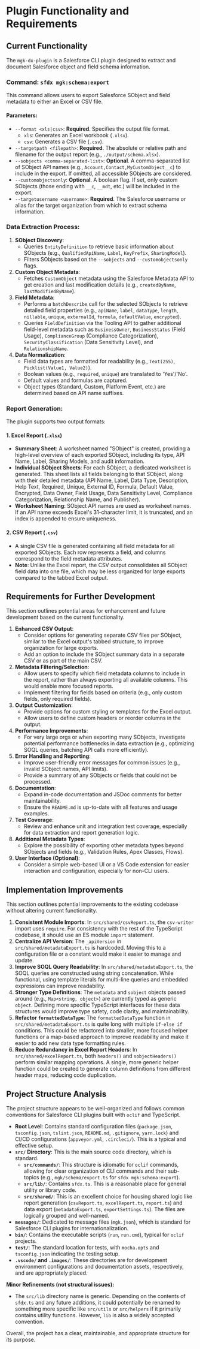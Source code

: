 # Plugin Functionality and Requirements

## Current Functionality

The `mgk-dx-plugin` is a Salesforce CLI plugin designed to extract and document Salesforce object and field schema information.

### Command: `sfdx mgk:schema:export`

This command allows users to export Salesforce SObject and field metadata to either an Excel or CSV file.

#### Parameters:

*   `--format <xls|csv>`: **Required**. Specifies the output file format.
    *   `xls`: Generates an Excel workbook (`.xlsx`).
    *   `csv`: Generates a CSV file (`.csv`).
*   `--targetpath <filepath>`: **Required**. The absolute or relative path and filename for the output report (e.g., `./output/schema.xlsx`).
*   `--sobjects <comma-separated-list>`: **Optional**. A comma-separated list of SObject API names (e.g., `Account,Contact,MyCustomObject__c`) to include in the export. If omitted, all accessible SObjects are considered.
*   `--customobjectsonly`: **Optional**. A boolean flag. If set, only custom SObjects (those ending with `__c`, `__mdt`, etc.) will be included in the export.
*   `--targetusername <username>`: **Required**. The Salesforce username or alias for the target organization from which to extract schema information.

### Data Extraction Process:

1.  **SObject Discovery**:
    *   Queries `EntityDefinition` to retrieve basic information about SObjects (e.g., `QualifiedApiName`, `Label`, `KeyPrefix`, `SharingModel`).
    *   Filters SObjects based on the `--sobjects` and `--customobjectsonly` flags.
2.  **Custom Object Metadata**:
    *   Fetches `CustomObject` metadata using the Salesforce Metadata API to get creation and last modification details (e.g., `createdByName`, `lastModifiedByName`).
3.  **Field Metadata**:
    *   Performs a `batchDescribe` call for the selected SObjects to retrieve detailed field properties (e.g., `apiName`, `label`, `dataType`, `length`, `nillable`, `unique`, `externalId`, `formula`, `defaultValue`, `encrypted`).
    *   Queries `FieldDefinition` via the Tooling API to gather additional field-level metadata such as `BusinessOwner`, `BusinessStatus` (Field Usage), `ComplianceGroup` (Compliance Categorization), `SecurityClassification` (Data Sensitivity Level), and `RelationshipName`.
4.  **Data Normalization**:
    *   Field data types are formatted for readability (e.g., `Text(255)`, `Picklist(Value1, Value2)`).
    *   Boolean values (e.g., `required`, `unique`) are translated to 'Yes'/'No'.
    *   Default values and formulas are captured.
    *   Object types (Standard, Custom, Platform Event, etc.) are determined based on API name suffixes.

### Report Generation:

The plugin supports two output formats:

#### 1. Excel Report (`.xlsx`)

*   **Summary Sheet**: A worksheet named "SObject" is created, providing a high-level overview of each exported SObject, including its type, API Name, Label, Sharing Models, and audit information.
*   **Individual SObject Sheets**: For each SObject, a dedicated worksheet is generated. This sheet lists all fields belonging to that SObject, along with their detailed metadata (API Name, Label, Data Type, Description, Help Text, Required, Unique, External ID, Formula, Default Value, Encrypted, Data Owner, Field Usage, Data Sensitivity Level, Compliance Categorization, Relationship Name, and Publisher).
*   **Worksheet Naming**: SObject API names are used as worksheet names. If an API name exceeds Excel's 31-character limit, it is truncated, and an index is appended to ensure uniqueness.

#### 2. CSV Report (`.csv`)

*   A single CSV file is generated containing all field metadata for all exported SObjects. Each row represents a field, and columns correspond to the field metadata attributes.
*   **Note**: Unlike the Excel report, the CSV output consolidates all SObject field data into one file, which may be less organized for large exports compared to the tabbed Excel output.

## Requirements for Further Development

This section outlines potential areas for enhancement and future development based on the current functionality.

1.  **Enhanced CSV Output**:
    *   Consider options for generating separate CSV files per SObject, similar to the Excel output's tabbed structure, to improve organization for large exports.
    *   Add an option to include the SObject summary data in a separate CSV or as part of the main CSV.
2.  **Metadata Filtering/Selection**:
    *   Allow users to specify which field metadata columns to include in the report, rather than always exporting all available columns. This would enable more focused reports.
    *   Implement filtering for fields based on criteria (e.g., only custom fields, only required fields).
3.  **Output Customization**:
    *   Provide options for custom styling or templates for the Excel output.
    *   Allow users to define custom headers or reorder columns in the output.
4.  **Performance Improvements**:
    *   For very large orgs or when exporting many SObjects, investigate potential performance bottlenecks in data extraction (e.g., optimizing SOQL queries, batching API calls more efficiently).
5.  **Error Handling and Reporting**:
    *   Improve user-friendly error messages for common issues (e.g., invalid SObject names, API limits).
    *   Provide a summary of any SObjects or fields that could not be processed.
6.  **Documentation**:
    *   Expand in-code documentation and JSDoc comments for better maintainability.
    *   Ensure the `README.md` is up-to-date with all features and usage examples.
7.  **Test Coverage**:
    *   Review and enhance unit and integration test coverage, especially for data extraction and report generation logic.
8.  **Additional Metadata Types**:
    *   Explore the possibility of exporting other metadata types beyond SObjects and fields (e.g., Validation Rules, Apex Classes, Flows).
9.  **User Interface (Optional)**:
    *   Consider a simple web-based UI or a VS Code extension for easier interaction and configuration, especially for non-CLI users.

## Implementation Improvements

This section outlines potential improvements to the existing codebase without altering current functionality.

1.  **Consistent Module Imports**: In `src/shared/csvReport.ts`, the `csv-writer` import uses `require`. For consistency with the rest of the TypeScript codebase, it should use an ES module `import` statement.
2.  **Centralize API Version**: The `_apiVersion` in `src/shared/metadataExport.ts` is hardcoded. Moving this to a configuration file or a constant would make it easier to manage and update.
3.  **Improve SOQL Query Readability**: In `src/shared/metadataExport.ts`, the SOQL queries are constructed using string concatenation. While functional, using template literals for multi-line queries and embedded expressions can improve readability.
4.  **Stronger Type Definitions**: The `metadata` and `sobject` objects passed around (e.g., `Map<string, object>`) are currently typed as generic `object`. Defining more specific TypeScript interfaces for these data structures would improve type safety, code clarity, and maintainability.
5.  **Refactor `formattedDataType`**: The `formattedDataType` function in `src/shared/metadataExport.ts` is quite long with multiple `if-else if` conditions. This could be refactored into smaller, more focused helper functions or a map-based approach to improve readability and make it easier to add new data type formatting rules.
6.  **Reduce Redundancy in Excel Report Headers**: In `src/shared/excelReport.ts`, both `headers()` and `sobjectHeaders()` perform similar mapping operations. A single, more generic helper function could be created to generate column definitions from different header maps, reducing code duplication.

## Project Structure Analysis

The project structure appears to be well-organized and follows common conventions for Salesforce CLI plugins built with `oclif` and TypeScript.

*   **Root Level**: Contains standard configuration files (`package.json`, `tsconfig.json`, `tslint.json`, `README.md`, `.gitignore`, `yarn.lock`) and CI/CD configurations (`appveyor.yml`, `.circleci/`). This is a typical and effective setup.
*   **`src/` Directory**: This is the main source code directory, which is standard.
    *   **`src/commands/`**: This structure is idiomatic for `oclif` commands, allowing for clear organization of CLI commands and their sub-topics (e.g., `mgk/schema/export.ts` for `sfdx mgk:schema:export`).
    *   **`src/lib/`**: Contains `sfdx.ts`. This is a reasonable place for general utility or library code.
    *   **`src/shared/`**: This is an excellent choice for housing shared logic like report generation (`csvReport.ts`, `excelReport.ts`, `report.ts`) and data export (`metadataExport.ts`, `exportSettings.ts`). The files are logically grouped and well-named.
*   **`messages/`**: Dedicated to message files (`mgk.json`), which is standard for Salesforce CLI plugins for internationalization.
*   **`bin/`**: Contains the executable scripts (`run`, `run.cmd`), typical for `oclif` projects.
*   **`test/`**: The standard location for tests, with `mocha.opts` and `tsconfig.json` indicating the testing setup.
*   **`.vscode/` and `.images/`**: These directories are for development environment configurations and documentation assets, respectively, and are appropriately placed.

**Minor Refinements (not structural issues):**

*   The `src/lib` directory name is generic. Depending on the contents of `sfdx.ts` and any future additions, it could potentially be renamed to something more specific like `src/utils` or `src/helpers` if it primarily contains utility functions. However, `lib` is also a widely accepted convention.

Overall, the project has a clear, maintainable, and appropriate structure for its purpose.
